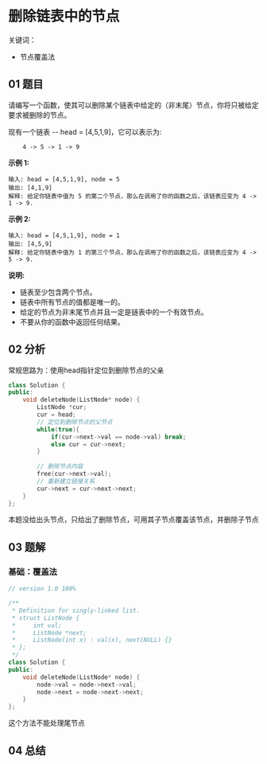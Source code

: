 # 删除链表中的节点 

关键词：

- 节点覆盖法

## 01 题目

请编写一个函数，使其可以删除某个链表中给定的（非末尾）节点，你将只被给定要求被删除的节点。

现有一个链表 -- head = [4,5,1,9]，它可以表示为:

```
    4 -> 5 -> 1 -> 9
```

**示例 1:**

```
输入: head = [4,5,1,9], node = 5
输出: [4,1,9]
解释: 给定你链表中值为 5 的第二个节点，那么在调用了你的函数之后，该链表应变为 4 -> 1 -> 9.
```

**示例 2:**

```
输入: head = [4,5,1,9], node = 1
输出: [4,5,9]
解释: 给定你链表中值为 1 的第三个节点，那么在调用了你的函数之后，该链表应变为 4 -> 5 -> 9.
```

**说明:**

- 链表至少包含两个节点。
- 链表中所有节点的值都是唯一的。
- 给定的节点为非末尾节点并且一定是链表中的一个有效节点。
- 不要从你的函数中返回任何结果。

## 02 分析

常规思路为：使用head指针定位到删除节点的父亲

```c++
class Solution {
public:
    void deleteNode(ListNode* node) {
        ListNode *cur;
        cur = head;
        // 定位到删除节点的父节点
        while(true){
            if(cur->next->val == node->val) break;
            else cur = cur->next;
        }
        
        // 删除节点内容
        free(cur->next->val);
        // 重新建立链接关系
        cur->next = cur->next->next;
    }
};
```

本题没给出头节点，只给出了删除节点，可用其子节点覆盖该节点，并删除子节点

## 03 题解

### 基础：覆盖法

```c++
// version 1.0 100%

/**
 * Definition for singly-linked list.
 * struct ListNode {
 *     int val;
 *     ListNode *next;
 *     ListNode(int x) : val(x), next(NULL) {}
 * };
 */
class Solution {
public:
    void deleteNode(ListNode* node) {
        node->val = node->next->val;
        node->next = node->next->next;
    }
};
```

这个方法不能处理尾节点

## 04 总结

